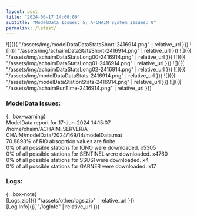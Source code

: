 ```yaml
---
layout: post
title: "2024-06-17 14:00:00"
subtitle: "ModelData Issues: 5; A-CHAIM System Issues: 0"
permalink: /latest/
---
```


![]({{ "/assets/img/modelDataDataStatsShort-2416914.png" | relative_url }})
![]({{ "/assets/img/achaimDataStatsShort-2416914.png" | relative_url }})
![]({{ "/assets/img/achaimDataStatsLong00-2416914.png" | relative_url }})
![]({{ "/assets/img/achaimDataStatsLong01-2416914.png" | relative_url }})
![]({{ "/assets/img/achaimDataStatsLong02-2416914.png" | relative_url }})
![]({{ "/assets/img/modelDataDataStats-2416914.png" | relative_url }})
![]({{ "/assets/img/modelDataStationStats-2416914.png" | relative_url }})
![]({{ "/assets/img/achaimRunTime-2416914.png" | relative_url }})


### ModelData Issues:  
  
{: .box-warning}  
 ModelData report for 17-Jun-2024 14:15:07   
 /home/chaim/ACHAIM_SERVER/A-CHAIM/modelData/2024/169/14/modelData.mat   
 70.8898% of RIO absoprtion values are finite   
 0% of all possible stations for IONO were downloaded. x5305   
 0% of all possible stations for SENTINEL were downloaded. x4760   
 0% of all possible stations for SSUSI were downloaded. x4   
 0% of all possible stations for GARNER were downloaded. x17   
  


### Logs:  
  
{: .box-note}  
[Logs.zip]({{ "/assets/other/logs.zip" | relative_url }})  
[Log Info]({{ "/logInfo" | relative_url }})  
